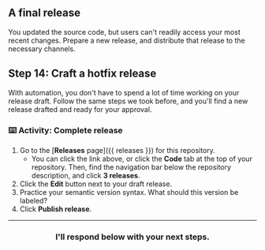 ## A final release

You updated the source code, but users can't readily access your most recent changes. Prepare a new release, and distribute that release to the necessary channels.

## Step 14: Craft a hotfix release

With automation, you don't have to spend a lot of time working on your release draft. Follow the same steps we took before, and you'll find a new release drafted and ready for your approval.

### :keyboard: Activity: Complete release

1. Go to the [**Releases** page]({{ releases }}) for this repository.
    - You can click the link above, or click the **Code** tab at the top of your repository. Then, find the navigation bar below the repository description, and click **3 releases**.
2. Click the **Edit** button next to your draft release.
3. Practice your semantic version syntax. What should this version be labeled?
4. Click **Publish release**.

<hr>
<h3 align="center">I'll respond below with your next steps.</h3>
